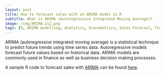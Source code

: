 ```yaml
---
layout: post
title: How to forecast sales with an ARIMA model in R 
subtitle: What is ARIMA (Autoregressive Integrated Moving Average)?
image: /img/ARIMA-212.png
tags: [R, ARIMA modelling, Analytics, Econometrics, Sales Forecast, Time Series Analysis]
---
```


ARIMA (autoregressive integrated moving average) is a statistical technique to predict future trends using time series data. Autoregressive models forecast future values based on historical data. ARIMA models are commonly used in finance as well as business decision making processes. 

A sample R code to forecast sales with [ARIMA](https://en.wikipedia.org/wiki/Autoregressive_integrated_moving_average) can be found [here](https://github.com/gorkemmeral/ARIMA-forecast).

